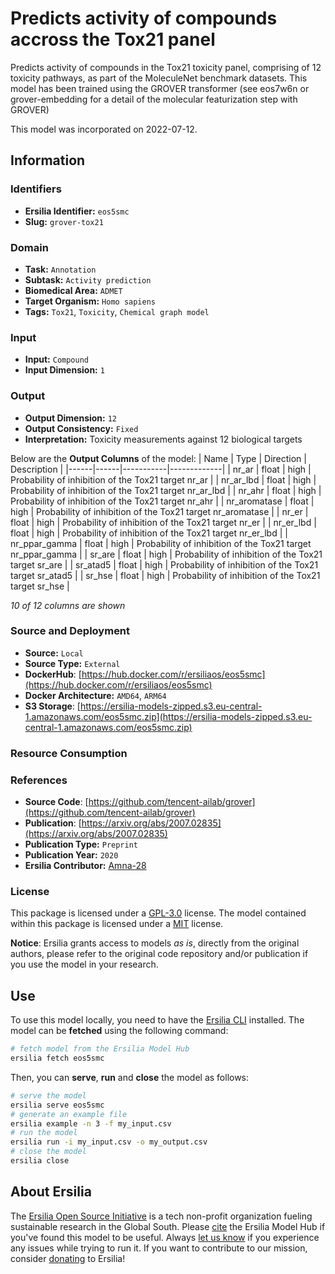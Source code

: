 # Predicts activity of compounds accross the Tox21 panel

Predicts activity of compounds in the Tox21 toxicity panel, comprising of 12 toxicity pathways, as part of the MoleculeNet benchmark datasets. This model has been trained using the GROVER transformer (see eos7w6n or grover-embedding for a detail of the molecular featurization step with GROVER)

This model was incorporated on 2022-07-12.

## Information
### Identifiers
- **Ersilia Identifier:** `eos5smc`
- **Slug:** `grover-tox21`

### Domain
- **Task:** `Annotation`
- **Subtask:** `Activity prediction`
- **Biomedical Area:** `ADMET`
- **Target Organism:** `Homo sapiens`
- **Tags:** `Tox21`, `Toxicity`, `Chemical graph model`

### Input
- **Input:** `Compound`
- **Input Dimension:** `1`

### Output
- **Output Dimension:** `12`
- **Output Consistency:** `Fixed`
- **Interpretation:** Toxicity measurements against 12 biological targets

Below are the **Output Columns** of the model:
| Name | Type | Direction | Description |
|------|------|-----------|-------------|
| nr_ar | float | high | Probability of inhibition of the Tox21 target nr_ar |
| nr_ar_lbd | float | high | Probability of inhibition of the Tox21 target nr_ar_lbd |
| nr_ahr | float | high | Probability of inhibition of the Tox21 target nr_ahr |
| nr_aromatase | float | high | Probability of inhibition of the Tox21 target nr_aromatase |
| nr_er | float | high | Probability of inhibition of the Tox21 target nr_er |
| nr_er_lbd | float | high | Probability of inhibition of the Tox21 target nr_er_lbd |
| nr_ppar_gamma | float | high | Probability of inhibition of the Tox21 target nr_ppar_gamma |
| sr_are | float | high | Probability of inhibition of the Tox21 target sr_are |
| sr_atad5 | float | high | Probability of inhibition of the Tox21 target sr_atad5 |
| sr_hse | float | high | Probability of inhibition of the Tox21 target sr_hse |

_10 of 12 columns are shown_
### Source and Deployment
- **Source:** `Local`
- **Source Type:** `External`
- **DockerHub**: [https://hub.docker.com/r/ersiliaos/eos5smc](https://hub.docker.com/r/ersiliaos/eos5smc)
- **Docker Architecture:** `AMD64`, `ARM64`
- **S3 Storage**: [https://ersilia-models-zipped.s3.eu-central-1.amazonaws.com/eos5smc.zip](https://ersilia-models-zipped.s3.eu-central-1.amazonaws.com/eos5smc.zip)

### Resource Consumption


### References
- **Source Code**: [https://github.com/tencent-ailab/grover](https://github.com/tencent-ailab/grover)
- **Publication**: [https://arxiv.org/abs/2007.02835](https://arxiv.org/abs/2007.02835)
- **Publication Type:** `Preprint`
- **Publication Year:** `2020`
- **Ersilia Contributor:** [Amna-28](https://github.com/Amna-28)

### License
This package is licensed under a [GPL-3.0](https://github.com/ersilia-os/ersilia/blob/master/LICENSE) license. The model contained within this package is licensed under a [MIT](LICENSE) license.

**Notice**: Ersilia grants access to models _as is_, directly from the original authors, please refer to the original code repository and/or publication if you use the model in your research.


## Use
To use this model locally, you need to have the [Ersilia CLI](https://github.com/ersilia-os/ersilia) installed.
The model can be **fetched** using the following command:
```bash
# fetch model from the Ersilia Model Hub
ersilia fetch eos5smc
```
Then, you can **serve**, **run** and **close** the model as follows:
```bash
# serve the model
ersilia serve eos5smc
# generate an example file
ersilia example -n 3 -f my_input.csv
# run the model
ersilia run -i my_input.csv -o my_output.csv
# close the model
ersilia close
```

## About Ersilia
The [Ersilia Open Source Initiative](https://ersilia.io) is a tech non-profit organization fueling sustainable research in the Global South.
Please [cite](https://github.com/ersilia-os/ersilia/blob/master/CITATION.cff) the Ersilia Model Hub if you've found this model to be useful. Always [let us know](https://github.com/ersilia-os/ersilia/issues) if you experience any issues while trying to run it.
If you want to contribute to our mission, consider [donating](https://www.ersilia.io/donate) to Ersilia!
